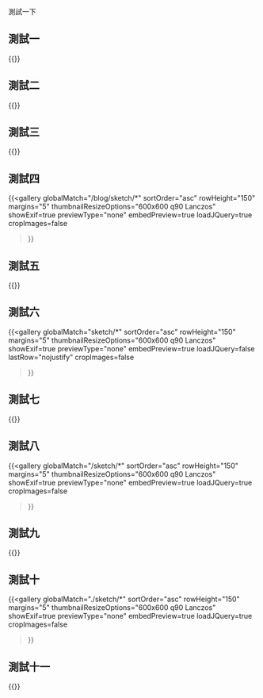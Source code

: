 測試一下
## 測試一  
{{<gallery match="blog/sketch/*" sortOrder="desc" rowHeight="150" margins="5" thumbnailResizeOptions="600x600 q90 Lanczos" showExif=true previewType="none" embedPreview=true loadJQuery=true cropImages=false>}}  
## 測試二  
{{<gallery globalMatch="blog/sketch/*" sortOrder="asc" rowHeight="150" margins="5" thumbnailResizeOptions="600x600 q90 Lanczos" showExif=true previewType="none" embedPreview=true loadJQuery=true cropImages=false>}}  
## 測試三  
{{<gallery match="/blog/sketch/*" sortOrder="desc" rowHeight="150" margins="5" thumbnailResizeOptions="600x600 q90 Lanczos" showExif=true previewType="none" embedPreview=true loadJQuery=true cropImages=false>}}  
## 測試四  
{{<gallery
    globalMatch="/blog/sketch/*"
    sortOrder="asc"
    rowHeight="150"
    margins="5"
    thumbnailResizeOptions="600x600 q90 Lanczos"
    showExif=true
    previewType="none"
    embedPreview=true
    loadJQuery=true
	cropImages=false
>}}  
## 測試五  
{{<gallery match="sketch/*" sortOrder="desc" rowHeight="150" margins="5" thumbnailResizeOptions="600x600 q90 Lanczos" showExif=true previewType="none" embedPreview=true loadJQuery=false lastRow="nojustify" cropImages=false>}}  
## 測試六  
{{<gallery
    globalMatch="sketch/*"
    sortOrder="asc"
    rowHeight="150"
    margins="5"
    thumbnailResizeOptions="600x600 q90 Lanczos"
    showExif=true
    previewType="none"
    embedPreview=true
    loadJQuery=false
	lastRow="nojustify"
	cropImages=false
>}}  
## 測試七  
{{<gallery match="/sketch/*" sortOrder="desc" rowHeight="200" margins="0" thumbnailResizeOptions="600x600 q90 Lanczos" showExif=true previewType="none" embedPreview=true loadJQuery=true cropImages=false>}}  
## 測試八  
{{<gallery
    globalMatch="/sketch/*"
    sortOrder="asc"
    rowHeight="150"
    margins="5"
    thumbnailResizeOptions="600x600 q90 Lanczos"
    showExif=true
    previewType="none"
    embedPreview=true
    loadJQuery=true
	cropImages=false
>}}  
## 測試九  
{{<gallery match="./sketch/*" sortOrder="desc" rowHeight="150" margins="5" thumbnailResizeOptions="600x600 q90 Lanczos" showExif=true previewType="none" embedPreview=true loadJQuery=true cropImages=false>}}  
## 測試十  
{{<gallery
    globalMatch="./sketch/*"
    sortOrder="asc"
    rowHeight="150"
    margins="5"
    thumbnailResizeOptions="600x600 q90 Lanczos"
    showExif=true
    previewType="none"
    embedPreview=true
    loadJQuery=true
	cropImages=false
>}}  
## 測試十一  
{{<gallery match="*" sortOrder="desc" rowHeight="300" margins="5" resizeOptions="900x900 q90 Lanczos" showExif="true" previewType="none" embedPreview="true" loadJQuery="True" cropImages=false>}}
